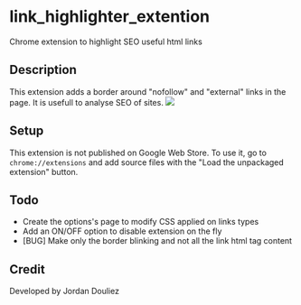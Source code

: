 # link_highlighter_extention
Chrome extension to highlight SEO useful html links

## Description
This extension adds a border around "nofollow" and "external" links in the page.
It is usefull to analyse SEO of sites.
![](sample.png)

## Setup
This extension is not published on Google Web Store.
To use it, go to ```chrome://extensions``` and add source files with the "Load the unpackaged extension" button.

## Todo
* Create the options's page to modify CSS applied on links types
* Add an ON/OFF option to disable extension on the fly
* [BUG] Make only the border blinking and not all the link html tag content

## Credit
Developed by Jordan Douliez
